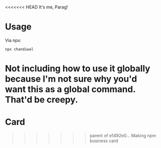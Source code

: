 <<<<<<< HEAD
It's me, Parag!

# Usage
Via npx:
```
npx chandiwal
```

Not including how to use it globally because I'm not sure why you'd want this as a global command. That'd be creepy.
=======
# Card
>>>>>>> parent of e1492e0... Making npm business card
